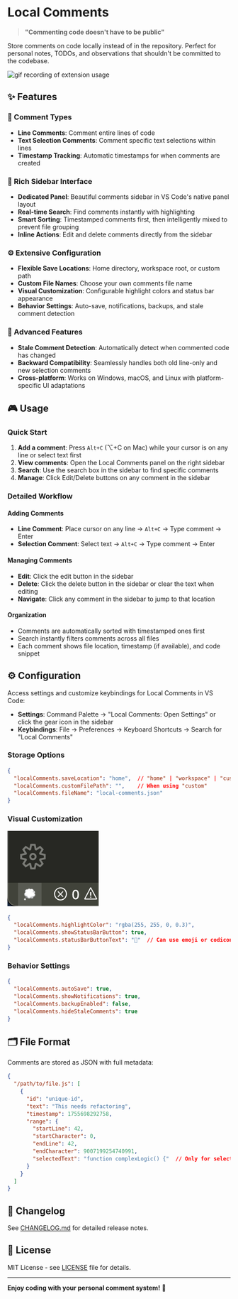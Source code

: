 # Local Comments

> **"Commenting code doesn't have to be public"**

Store comments on code locally instead of in the repository. Perfect for personal notes, TODOs, and observations that shouldn't be committed to the codebase.


![gif recording of extension usage](demo1.gif)


## ✨ Features

### 🎯 Comment Types
- **Line Comments**: Comment entire lines of code
- **Text Selection Comments**: Comment specific text selections within lines
- **Timestamp Tracking**: Automatic timestamps for when comments are created

### 🎨 Rich Sidebar Interface
- **Dedicated Panel**: Beautiful comments sidebar in VS Code's native panel layout
- **Real-time Search**: Find comments instantly with highlighting
- **Smart Sorting**: Timestamped comments first, then intelligently mixed to prevent file grouping
- **Inline Actions**: Edit and delete comments directly from the sidebar

### ⚙️ Extensive Configuration
- **Flexible Save Locations**: Home directory, workspace root, or custom path
- **Custom File Names**: Choose your own comments file name
- **Visual Customization**: Configurable highlight colors and status bar appearance
- **Behavior Settings**: Auto-save, notifications, backups, and stale comment detection

### 🚀 Advanced Features  
- **Stale Comment Detection**: Automatically detect when commented code has changed
- **Backward Compatibility**: Seamlessly handles both old line-only and new selection comments
- **Cross-platform**: Works on Windows, macOS, and Linux with platform-specific UI adaptations

## 🎮 Usage

### Quick Start
1. **Add a comment**: Press `Alt+C` (⌥+C on Mac) while your cursor is on any line or select text first
2. **View comments**: Open the Local Comments panel on the right sidebar  
3. **Search**: Use the search box in the sidebar to find specific comments
4. **Manage**: Click Edit/Delete buttons on any comment in the sidebar

### Detailed Workflow

#### Adding Comments
- **Line Comment**: Place cursor on any line → `Alt+C` → Type comment → Enter
- **Selection Comment**: Select text → `Alt+C` → Type comment → Enter

#### Managing Comments
- **Edit**: Click the edit button in the sidebar
- **Delete**: Click the delete button in the sidebar or clear the text when editing
- **Navigate**: Click any comment in the sidebar to jump to that location

#### Organization
- Comments are automatically sorted with timestamped ones first
- Search instantly filters comments across all files
- Each comment shows file location, timestamp (if available), and code snippet

## ⚙️ Configuration

Access settings and customize keybindings for Local Comments in VS Code:
- **Settings**: Command Palette → "Local Comments: Open Settings" or click the gear icon in the sidebar
- **Keybindings**: File → Preferences → Keyboard Shortcuts → Search for "Local Comments"

### Storage Options
```json
{
  "localComments.saveLocation": "home",  // "home" | "workspace" | "custom"
  "localComments.customFilePath": "",    // When using "custom"
  "localComments.fileName": "local-comments.json"
}
```

### Visual Customization  

![icon in status bar](demo3.png)


```json
{
  "localComments.highlightColor": "rgba(255, 255, 0, 0.3)",
  "localComments.showStatusBarButton": true,
  "localComments.statusBarButtonText": "💭"  // Can use emoji or codicons like "$(comment)"
}
```

### Behavior Settings
```json
{
  "localComments.autoSave": true,
  "localComments.showNotifications": true, 
  "localComments.backupEnabled": false,
  "localComments.hideStaleComments": true
}
```

## 🗂️ File Format

Comments are stored as JSON with full metadata:

```json
{
  "/path/to/file.js": [
    {
      "id": "unique-id",
      "text": "This needs refactoring",
      "timestamp": 1755698292758,
      "range": {
        "startLine": 42,
        "startCharacter": 0,
        "endLine": 42,
        "endCharacter": 9007199254740991,
        "selectedText": "function complexLogic() {"  // Only for selection comments
      }
    }
  ]
}
```

## 📝 Changelog

See [CHANGELOG.md](./CHANGELOG.md) for detailed release notes.

## 📄 License

MIT License - see [LICENSE](./LICENSE) file for details.

---

**Enjoy coding with your personal comment system!** 🎉